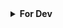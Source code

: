 <details>
  <summary><b>For Dev</b></summary>

  # TO DO
  
  * Make an easy way to post notice from CR's to the wall of news !</br>
    Currently, it's using an HTML file, but if an online solution is possible to store the notice or scrap it, then the site will be complete ! (0.*)

</details>
